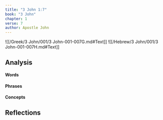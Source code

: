 ```yaml
---
title: "3 John 1:7"
book: "3 John"
chapter: 1
verse: 7
author: Apostle John
---
```

![[/Greek/3 John/001/3 John-001-007G.md#Text]]
![[/Hebrew/3 John/001/3 John-001-007H.md#Text]]

## Analysis

#### Words

#### Phrases

#### Concepts

## Reflections
